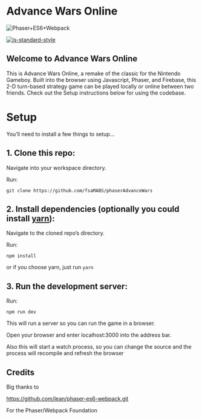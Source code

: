 # Advance Wars Online

![Phaser+ES6+Webpack](https://raw.githubusercontent.com/lean/phaser-es6-webpack/master/assets/images/phaser-es6-webpack.jpg)

[![js-standard-style](https://cdn.rawgit.com/feross/standard/master/badge.svg)](https://github.com/feross/standard)


## Welcome to Advance Wars Online

This is Advance Wars Online, a remake of the classic for the Nintendo Gameboy. Built into the browser using Javascript, Phaser, and Firebase, this 2-D turn-based strategy game can be played locally or online between two friends. Check 
out the Setup instructions below for using the codebase. 

# Setup
You’ll need to install a few things to setup...

## 1. Clone this repo:

Navigate into your workspace directory.

Run:

```git clone https://github.com/fsaMABS/phaserAdvanceWars```


## 2. Install dependencies (optionally you could install [yarn](https://yarnpkg.com/)):

Navigate to the cloned repo’s directory.

Run:

```npm install``` 

or if you choose yarn, just run ```yarn```

## 3. Run the development server:

Run:

```npm run dev```

This will run a server so you can run the game in a browser.

Open your browser and enter localhost:3000 into the address bar.

Also this will start a watch process, so you can change the source and the process will recompile and refresh the browser


## Credits
Big thanks to

https://github.com/lean/phaser-es6-webpack.git 

For the Phaser/Webpack Foundation
